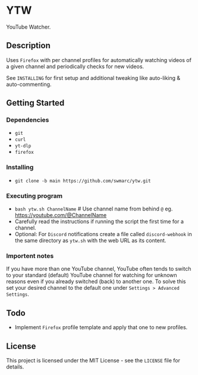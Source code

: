# YTW

YouTube Watcher.

## Description

Uses `Firefox` with per channel profiles for automatically watching videos of a given channel and periodically checks for new videos.

See `INSTALLING` for first setup and additional tweaking like auto-liking & auto-commenting.

## Getting Started

### Dependencies

* `git`
* `curl`
* `yt-dlp`
* `firefox`

### Installing

* `git clone -b main https://github.com/swmarc/ytw.git`

### Executing program

* `bash ytw.sh ChannelName` # Use channel name from behind `@` eg. https://youtube.com/@ChannelName
* Carefully read the instructions if running the script the first time for a channel.
* Optional: For `Discord` notifications create a file called `discord-webhook` in the same directory as `ytw.sh` with the web URL as its content.

### Importent notes

If you have more than one YouTube channel, YouTube often tends to switch to your standard (default) YouTube channel for watching for unknown reasons even if you already switched (back) to another one. To solve this set your desired channel to the default one under `Settings > Advanced Settings`.

## Todo

* Implement `Firefox` profile template and apply that one to new profiles.

## License

This project is licensed under the MIT License - see the `LICENSE` file for details.
